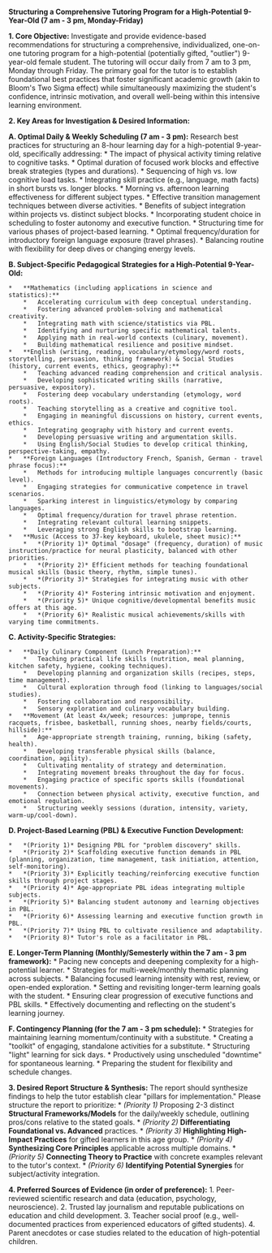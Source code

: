 **Structuring a Comprehensive Tutoring Program for a High-Potential 9-Year-Old (7 am - 3 pm, Monday-Friday)**

**1. Core Objective:**
Investigate and provide evidence-based recommendations for structuring a comprehensive, individualized, one-on-one tutoring program for a high-potential (potentially gifted, "outlier") 9-year-old female student. The tutoring will occur daily from 7 am to 3 pm, Monday through Friday. The primary goal for the tutor is to establish foundational best practices that foster significant academic growth (akin to Bloom's Two Sigma effect) while simultaneously maximizing the student's confidence, intrinsic motivation, and overall well-being within this intensive learning environment.

**2. Key Areas for Investigation & Desired Information:**

**A. Optimal Daily & Weekly Scheduling (7 am - 3 pm):**
Research best practices for structuring an 8-hour learning day for a high-potential 9-year-old, specifically addressing:
    *   The impact of physical activity timing relative to cognitive tasks.
    *   Optimal duration of focused work blocks and effective break strategies (types and durations).
    *   Sequencing of high vs. low cognitive load tasks.
    *   Integrating skill practice (e.g., language, math facts) in short bursts vs. longer blocks.
    *   Morning vs. afternoon learning effectiveness for different subject types.
    *   Effective transition management techniques between diverse activities.
    *   Benefits of subject integration within projects vs. distinct subject blocks.
    *   Incorporating student choice in scheduling to foster autonomy and executive function.
    *   Structuring time for various phases of project-based learning.
    *   Optimal frequency/duration for introductory foreign language exposure (travel phrases).
    *   Balancing routine with flexibility for deep dives or changing energy levels.

**B. Subject-Specific Pedagogical Strategies for a High-Potential 9-Year-Old:**

    *   **Mathematics (including applications in science and statistics):**
        *   Accelerating curriculum with deep conceptual understanding.
        *   Fostering advanced problem-solving and mathematical creativity.
        *   Integrating math with science/statistics via PBL.
        *   Identifying and nurturing specific mathematical talents.
        *   Applying math in real-world contexts (culinary, movement).
        *   Building mathematical resilience and positive mindset.
    *   **English (writing, reading, vocabulary/etymology/word roots, storytelling, persuasion, thinking framework) & Social Studies (history, current events, ethics, geography):**
        *   Teaching advanced reading comprehension and critical analysis.
        *   Developing sophisticated writing skills (narrative, persuasive, expository).
        *   Fostering deep vocabulary understanding (etymology, word roots).
        *   Teaching storytelling as a creative and cognitive tool.
        *   Engaging in meaningful discussions on history, current events, ethics.
        *   Integrating geography with history and current events.
        *   Developing persuasive writing and argumentation skills.
        *   Using English/Social Studies to develop critical thinking, perspective-taking, empathy.
    *   **Foreign Languages (Introductory French, Spanish, German - travel phrase focus):**
        *   Methods for introducing multiple languages concurrently (basic level).
        *   Engaging strategies for communicative competence in travel scenarios.
        *   Sparking interest in linguistics/etymology by comparing languages.
        *   Optimal frequency/duration for travel phrase retention.
        *   Integrating relevant cultural learning snippets.
        *   Leveraging strong English skills to bootstrap learning.
    *   **Music (Access to 37-key keyboard, ukulele, sheet music):**
        *   *(Priority 1)* Optimal "dosage" (frequency, duration) of music instruction/practice for neural plasticity, balanced with other priorities.
        *   *(Priority 2)* Efficient methods for teaching foundational musical skills (basic theory, rhythm, simple tunes).
        *   *(Priority 3)* Strategies for integrating music with other subjects.
        *   *(Priority 4)* Fostering intrinsic motivation and enjoyment.
        *   *(Priority 5)* Unique cognitive/developmental benefits music offers at this age.
        *   *(Priority 6)* Realistic musical achievements/skills with varying time commitments.

**C. Activity-Specific Strategies:**

    *   **Daily Culinary Component (Lunch Preparation):**
        *   Teaching practical life skills (nutrition, meal planning, kitchen safety, hygiene, cooking techniques).
        *   Developing planning and organization skills (recipes, steps, time management).
        *   Cultural exploration through food (linking to languages/social studies).
        *   Fostering collaboration and responsibility.
        *   Sensory exploration and culinary vocabulary building.
    *   **Movement (At least 4x/week; resources: jumprope, tennis racquets, frisbee, basketball, running shoes, nearby fields/courts, hillside):**
        *   Age-appropriate strength training, running, biking (safety, health).
        *   Developing transferable physical skills (balance, coordination, agility).
        *   Cultivating mentality of strategy and determination.
        *   Integrating movement breaks throughout the day for focus.
        *   Engaging practice of specific sports skills (foundational movements).
        *   Connection between physical activity, executive function, and emotional regulation.
        *   Structuring weekly sessions (duration, intensity, variety, warm-up/cool-down).

**D. Project-Based Learning (PBL) & Executive Function Development:**

    *   *(Priority 1)* Designing PBL for "problem discovery" skills.
    *   *(Priority 2)* Scaffolding executive function demands in PBL (planning, organization, time management, task initiation, attention, self-monitoring).
    *   *(Priority 3)* Explicitly teaching/reinforcing executive function skills through project stages.
    *   *(Priority 4)* Age-appropriate PBL ideas integrating multiple subjects.
    *   *(Priority 5)* Balancing student autonomy and learning objectives in PBL.
    *   *(Priority 6)* Assessing learning and executive function growth in PBL.
    *   *(Priority 7)* Using PBL to cultivate resilience and adaptability.
    *   *(Priority 8)* Tutor's role as a facilitator in PBL.

**E. Longer-Term Planning (Monthly/Semesterly within the 7 am - 3 pm framework):**
    *   Pacing new concepts and deepening complexity for a high-potential learner.
    *   Strategies for multi-week/monthly thematic planning across subjects.
    *   Balancing focused learning intensity with rest, review, or open-ended exploration.
    *   Setting and revisiting longer-term learning goals with the student.
    *   Ensuring clear progression of executive functions and PBL skills.
    *   Effectively documenting and reflecting on the student's learning journey.

**F. Contingency Planning (for the 7 am - 3 pm schedule):**
    *   Strategies for maintaining learning momentum/continuity with a substitute.
    *   Creating a "toolkit" of engaging, standalone activities for a substitute.
    *   Structuring "light" learning for sick days.
    *   Productively using unscheduled "downtime" for spontaneous learning.
    *   Preparing the student for flexibility and schedule changes.

**3. Desired Report Structure & Synthesis:**
The report should synthesize findings to help the tutor establish clear "pillars for implementation." Please structure the report to prioritize:
    *   *(Priority 1)* Proposing 2-3 distinct **Structural Frameworks/Models** for the daily/weekly schedule, outlining pros/cons relative to the stated goals.
    *   *(Priority 2)* **Differentiating Foundational vs. Advanced** practices.
    *   *(Priority 3)* **Highlighting High-Impact Practices** for gifted learners in this age group.
    *   *(Priority 4)* **Synthesizing Core Principles** applicable across multiple domains.
    *   *(Priority 5)* **Connecting Theory to Practice** with concrete examples relevant to the tutor's context.
    *   *(Priority 6)* **Identifying Potential Synergies** for subject/activity integration.

**4. Preferred Sources of Evidence (in order of preference):**
    1.  Peer-reviewed scientific research and data (education, psychology, neuroscience).
    2.  Trusted lay journalism and reputable publications on education and child development.
    3.  Teacher social proof (e.g., well-documented practices from experienced educators of gifted students).
    4.  Parent anecdotes or case studies related to the education of high-potential children.
